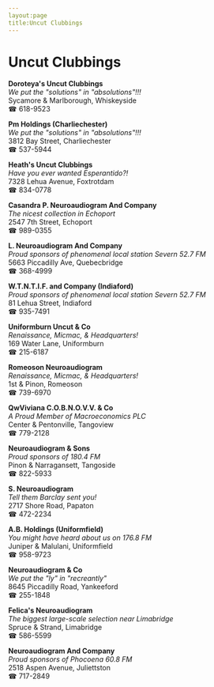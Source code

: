 ```yaml
---
layout:page
title:Uncut Clubbings
---
```

# Uncut Clubbings

**Doroteya's Uncut Clubbings**  
_We put the "solutions" in "absolutions"!!!_  
Sycamore & Marlborough, Whiskeyside  
☎ 618-9523



**Pm Holdings (Charliechester)**  
_We put the "solutions" in "absolutions"!!!_  
3812 Bay Street, Charliechester  
☎ 537-5944



**Heath's Uncut Clubbings**  
_Have you ever wanted Esperantido?!_  
7328 Lehua Avenue, Foxtrotdam  
☎ 834-0778



**Casandra P. Neuroaudiogram And Company**  
_The nicest collection in Echoport_  
2547 7th Street, Echoport  
☎ 989-0355



**L. Neuroaudiogram And Company**  
_Proud sponsors of phenomenal local station Severn 52.7 FM_  
5663 Piccadilly Ave, Quebecbridge  
☎ 368-4999



**W.T.N.T.I.F. and Company (Indiaford)**  
_Proud sponsors of phenomenal local station Severn 52.7 FM_  
81 Lehua Street, Indiaford  
☎ 935-7491



**Uniformburn Uncut & Co**  
_Renaissance, Micmac, & Headquarters!_  
169 Water Lane, Uniformburn  
☎ 215-6187



**Romeoson Neuroaudiogram**  
_Renaissance, Micmac, & Headquarters!_  
1st & Pinon, Romeoson  
☎ 739-6970



**QwViviana C.O.B.N.O.V.V. & Co**  
_A Proud Member of Macroeconomics PLC_  
Center & Pentonville, Tangoview  
☎ 779-2128



**Neuroaudiogram & Sons**  
_Proud sponsors of 180.4 FM_  
Pinon & Narragansett, Tangoside  
☎ 822-5933



**S. Neuroaudiogram**  
_Tell them Barclay sent you!_  
2717 Shore Road, Papaton  
☎ 472-2234



**A.B. Holdings (Uniformfield)**  
_You might have heard about us on 176.8 FM_  
Juniper & Malulani, Uniformfield  
☎ 958-9723



**Neuroaudiogram & Co**  
_We put the "ly" in "recreantly"_  
8645 Piccadilly Road, Yankeeford  
☎ 255-1848



**Felica's Neuroaudiogram**  
_The biggest large-scale selection near Limabridge_  
Spruce & Strand, Limabridge  
☎ 586-5599



**Neuroaudiogram And Company**  
_Proud sponsors of Phocoena 60.8 FM_  
2518 Aspen Avenue, Juliettston  
☎ 717-2849



